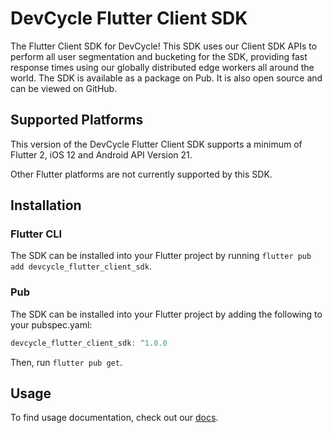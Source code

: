 # DevCycle Flutter Client SDK

The Flutter Client SDK for DevCycle! This SDK uses our Client SDK APIs to perform all user segmentation and bucketing for the SDK, providing fast response times using our globally distributed edge workers all around the world.
The SDK is available as a package on Pub. It is also open source and can be viewed on GitHub.

## Supported Platforms

This version of the DevCycle Flutter Client SDK supports a minimum of Flutter 2, iOS 12 and Android API Version 21.

Other Flutter platforms are not currently supported by this SDK.

## Installation

### Flutter CLI

The SDK can be installed into your Flutter project by running `flutter pub add devcycle_flutter_client_sdk`.

### Pub

The SDK can be installed into your Flutter project by adding the following to your pubspec.yaml:

```dart
devcycle_flutter_client_sdk: ^1.0.0
```

Then, run `flutter pub get`.

## Usage

To find usage documentation, check out our [docs](https://docs.devcycle.com/docs/sdk/client-side-sdks/flutter).
